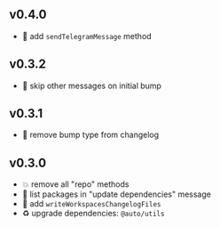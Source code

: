 ## v0.4.0

* 🌱 add `sendTelegramMessage` method

## v0.3.2

* 🐞 skip other messages on initial bump

## v0.3.1

* 🐞 remove bump type from changelog

## v0.3.0

* 💥 remove all "repo" methods
* 🌱 list packages in "update dependencies" message
* 🌱 add `writeWorkspacesChangelogFiles`
* ♻️ upgrade dependencies: `@auto/utils`
